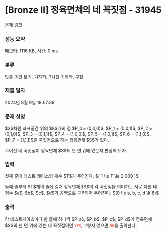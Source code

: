 # [Bronze II] 정육면체의 네 꼭짓점 - 31945 

[문제 링크](https://www.acmicpc.net/problem/31945) 

### 성능 요약

메모리: 1116 KB, 시간: 0 ms

### 분류

많은 조건 분기, 기하학, 3차원 기하학, 구현

### 제출 일자

2024년 8월 9일 18:07:36

### 문제 설명

<p>$3$차원 좌표공간 위의 $8$개의 점 $P_0 = (0,0,0)$, $P_1 = (0,0,1)$, $P_2 = (0,1,0)$, $P_3 = (0,1,1)$, $P_4 = (1,0,0)$, $P_5 = (1,0,1)$, $P_6 = (1,1,0)$, $P_7 = (1,1,1)$을 꼭짓점으로 하는 정육면체 $S$가 있다.</p>

<p>주어진 네 꼭짓점이 정육면체 $S$의 한 면 위에 있는지 판정해 보자.</p>

### 입력 

 <p>첫째 줄에 테스트 케이스의 개수 $T$가 주어진다. $( 1 \le T \le 2  000 )$</p>

<p>둘째 줄부터 $T$개의 줄에 걸쳐 정육면체 $S$의 각 꼭짓점을 의미하는 서로 다른 네 정수 $a$, $b$, $c$, $d$가 공백으로 구분되어 주어진다. $(0 \le a, b, c, d \lt 8)$</p>

### 출력 

 <p>각 테스트케이스마다 한 줄에 하나씩 $P_a$, $P_b$, $P_c$, $P_d$가 정육면체 $S$의 한 면 위에 있는 네 꼭짓점이면 <span style="color:#e74c3c;"><code>YES</code></span>, 그렇지 않으면 <span style="color:#e74c3c;"><code>NO</code></span>를 출력한다.</p>

